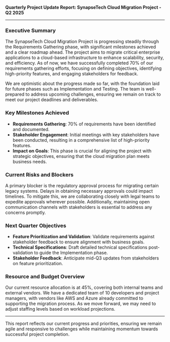 

**Quarterly Project Update Report: SynapseTech Cloud Migration Project - Q2 2025**

---

### Executive Summary

The SynapseTech Cloud Migration Project is progressing steadily through the Requirements Gathering phase, with significant milestones achieved and a clear roadmap ahead. The project aims to migrate critical enterprise applications to a cloud-based infrastructure to enhance scalability, security, and efficiency. As of now, we have successfully completed 70% of our requirements gathering efforts, focusing on defining objectives, identifying high-priority features, and engaging stakeholders for feedback.

We are optimistic about the progress made so far, with the foundation laid for future phases such as Implementation and Testing. The team is well-prepared to address upcoming challenges, ensuring we remain on track to meet our project deadlines and deliverables.

### Key Milestones Achieved

- **Requirements Gathering**: 70% of requirements have been identified and documented.
- **Stakeholder Engagement**: Initial meetings with key stakeholders have been conducted, resulting in a comprehensive list of high-priority features.
- **Impact on Goals**: This phase is crucial for aligning the project with strategic objectives, ensuring that the cloud migration plan meets business needs.

### Current Risks and Blockers

A primary blocker is the regulatory approval process for migrating certain legacy systems. Delays in obtaining necessary approvals could impact timelines. To mitigate this, we are collaborating closely with legal teams to expedite approvals wherever possible. Additionally, maintaining open communication channels with stakeholders is essential to address any concerns promptly.

### Next Quarter Objectives

- **Feature Prioritization and Validation**: Validate requirements against stakeholder feedback to ensure alignment with business goals.
- **Technical Specifications**: Draft detailed technical specifications post-validation to guide the Implementation phase.
- **Stakeholder Feedback**: Anticipate mid-Q3 updates from stakeholders on feature prioritization.

### Resource and Budget Overview

Our current resource allocation is at 45%, covering both internal teams and external vendors. We have a dedicated team of 10 developers and project managers, with vendors like AWS and Azure already committed to supporting the migration process. As we move forward, we may need to adjust staffing levels based on workload projections.

---

This report reflects our current progress and priorities, ensuring we remain agile and responsive to challenges while maintaining momentum towards successful project completion.